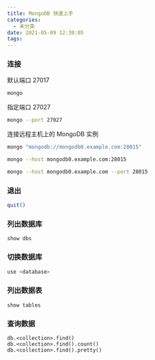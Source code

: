 ```yaml
---
title: MongoDB 快速上手
categories:
  - 未分类
date: 2021-05-09 12:30:05
tags:
---
```

### 连接
默认端口 27017
```bash
mongo
```
指定端口 27027
```bash
mongo --port 27027
```
连接远程主机上的 MongoDB 实例
```bash
mongo "mongodb://mongodb0.example.com:28015"

mongo --host mongodb0.example.com:28015

mongo --host mongodb0.example.com --port 28015

```
### 退出
```bash
quit()
```
### 列出数据库
```
show dbs
```

### 切换数据库
```bash
use <database>
```
### 列出数据表
```
show tables
```
### 查询数据
```
db.<collection>.find()
db.<collection>.find().count()
db.<collection>.find().pretty()
```